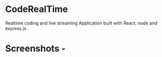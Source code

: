 # CodeRealTime
Realtime coding and live streaming Application built with React, node and express js. 

# Screenshots - 


